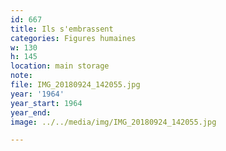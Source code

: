 ```yaml
---
id: 667
title: Ils s'embrassent
categories: Figures humaines
w: 130
h: 145
location: main storage
note:
file: IMG_20180924_142055.jpg
year: '1964'
year_start: 1964
year_end:
image: ../../media/img/IMG_20180924_142055.jpg

---
```

